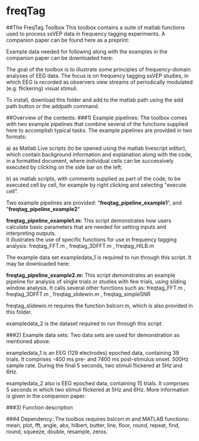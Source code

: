# freqTag
##The FreqTag Toolbox
This toolbox contains a suite of matlab functions used to process ssVEP data in frequency tagging experiments. A companion paper can be found here as a preprint: 

Example data needed for following along with the examples in the companion paper can be downloaded here: 

The goal of the toolbox is to illustrate some principles of frequency-domain analyses of EEG data. The focus is on frequency tagging ssVEP studies, in which EEG is recorded as observers view streams of periodically modulated (e.g. flickering) visual stimuli. 

To install, download this folder and add to the matlab path using the add path button or the addpath command. 

##Overview of the contents: 
###1) Example pipelines: 
The toolbox comes with two example pipelines that combine several of the functions supplied here to accomplish typical tasks. The example pipelines are provided in two formats: 


a) as Matlab Live scripts (to be opened using the matlab livescript editor), which contain background information and explanation along with the code, in a formatted document, where individual cells can be successively executed by clicking on the side bar on the left; 

b) as matlab scripts, with comments supplied as part of the code, to be executed cell by cell, for example by right clicking and selecting "execute cell".

Two example pipelines are provided: "**freqtag\_pipeline\_example1**", and "**freqtag\_pipeline\_example2**" 

**freqtag\_pipeline\_example1.m:** 
This script demonstrates how users calculate basic parameters that are needed for setting inputs and interpreting outputs.   
It illustrates the use of specific functions for use in frequency tagging analysis: freqtag\_FFT.m , freqtag\_3DFFT.m , freqtag\_HILB.m

The example data set exampledata_1 is required to run through this script. It may be downloaded here: 
	
**freqtag\_pipeline\_example2.m:** 
This script demonstrates an example pipeline for analysis of single trials or studies with few trials, using sliding window analysis. 
It calls several other functions such as: freqtag\_FFT.m , freqtag\_3DFFT.m , freqtag\_slidewin.m , freqtag\_simpleSNR 

freqtag\_slidewin.m requires the function bslcorr.m, which is also provided in this folder. 

exampledata\_2 is the dataset required to run through this script


###2) Example data sets: 
Two data sets are used for demonstration as mentioned above: 

exampledata_1 is an EEG (129 electrodes) epoched data, containing 39 trials. It comprises -400 ms pre- and 7400 ms post-stimulus onset. 500Hz sample rate. During the final 5 seconds, two stimuli flickered at 5Hz and 6Hz.

exampledata_2 also is EEG epoched data, containing 15 trials. It comprises 5 seconds in which two stimuli flickered at 5Hz and 6Hz. More information is given in the companion paper.

###3) Function description




###4 Dependency: 
The toolbox requires bslcorr.m and MATLAB functions:  mean, plot, fft, angle, abs, hilbert, butter, line, floor, round, repeat, find, round, squeeze, double, resample, zeros.   

